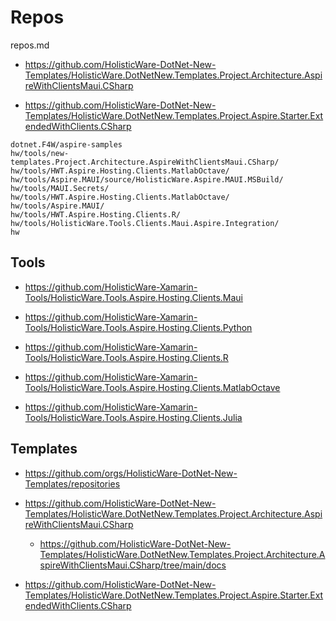 # Repos

repos.md

*   https://github.com/HolisticWare-DotNet-New-Templates/HolisticWare.DotNetNew.Templates.Project.Architecture.AspireWithClientsMaui.CSharp

*   https://github.com/HolisticWare-DotNet-New-Templates/HolisticWare.DotNetNew.Templates.Project.Aspire.Starter.ExtendedWithClients.CSharp

```
dotnet.F4W/aspire-samples
hw/tools/new-templates.Project.Architecture.AspireWithClientsMaui.CSharp/
hw/tools/HWT.Aspire.Hosting.Clients.MatlabOctave/
hw/tools/Aspire.MAUI/source/HolisticWare.Aspire.MAUI.MSBuild/
hw/tools/MAUI.Secrets/
hw/tools/HWT.Aspire.Hosting.Clients.MatlabOctave/
hw/tools/Aspire.MAUI/
hw/tools/HWT.Aspire.Hosting.Clients.R/
hw/tools/HolisticWare.Tools.Clients.Maui.Aspire.Integration/
hw
```

## Tools

*   https://github.com/HolisticWare-Xamarin-Tools/HolisticWare.Tools.Aspire.Hosting.Clients.Maui

*   https://github.com/HolisticWare-Xamarin-Tools/HolisticWare.Tools.Aspire.Hosting.Clients.Python

*   https://github.com/HolisticWare-Xamarin-Tools/HolisticWare.Tools.Aspire.Hosting.Clients.R

*   https://github.com/HolisticWare-Xamarin-Tools/HolisticWare.Tools.Aspire.Hosting.Clients.MatlabOctave

*   https://github.com/HolisticWare-Xamarin-Tools/HolisticWare.Tools.Aspire.Hosting.Clients.Julia


## Templates

*   https://github.com/orgs/HolisticWare-DotNet-New-Templates/repositories

*   https://github.com/HolisticWare-DotNet-New-Templates/HolisticWare.DotNetNew.Templates.Project.Architecture.AspireWithClientsMaui.CSharp

    *   https://github.com/HolisticWare-DotNet-New-Templates/HolisticWare.DotNetNew.Templates.Project.Architecture.AspireWithClientsMaui.CSharp/tree/main/docs

*   https://github.com/HolisticWare-DotNet-New-Templates/HolisticWare.DotNetNew.Templates.Project.Aspire.Starter.ExtendedWithClients.CSharp

